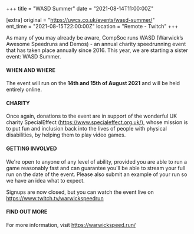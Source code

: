 +++
title = "WASD Summer"
date = "2021-08-14T11:00:00Z"

[extra]
original = "https://uwcs.co.uk/events/wasd-summer/"    
ent_time = "2021-08-15T22:00:00Z"
location = "Remote - Twitch"
+++

As many of you may already be aware, CompSoc runs WASD (Warwick’s Awesome Speedruns and Demos) - an annual charity speedrunning event that has taken place annually since 2016. This year, we are starting a sister event: WASD Summer.  

#### **WHEN AND WHERE**

The event will run on the **14th and 15th of August 2021** and will be held entirely online.  

#### **CHARITY**

Once again, donations to the event are in support of the wonderful UK charity SpecialEffect (<https://www.specialeffect.org.uk/>), whose mission is to put fun and inclusion back into the lives of people with physical disabilities, by helping them to play video games.  

#### **GETTING INVOLVED**

We're open to anyone of any level of ability, provided you are able to run a game reasonably fast and can guarantee you'll be able to stream your full run on the date of the event. Please also submit an example of your run so we have an idea what to expect.

Signups are now closed, but you can watch the event live on <https://www.twitch.tv/warwickspeedrun>  

#### **FIND OUT MORE**

For more information, visit <https://warwickspeed.run/>

